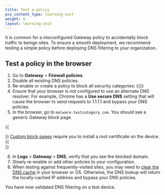 ```yaml
---
title: Test a policy
pcx_content_type: learning-unit
weight: 4
layout: learning-unit
---
```


It is common for a misconfigured Gateway policy to accidentally block traffic to benign sites. To ensure a smooth deployment, we recommend testing a simple policy before deploying DNS filtering to your organization.

## Test a policy in the browser

1. Go to **Gateway** > **Firewall policies**.
2. Disable all existing DNS policies.
3. Re-enable or create a policy to block all security categories:
    {{<render file="gateway/_block-security-categories.md" productFolder="cloudflare-one">}}
4. Ensure that your browser is not configured to use an alternate DNS resolver. For example, Chrome has a **Use secure DNS** setting that will cause the browser to send requests to 1.1.1.1 and bypass your DNS policies.
5. In the browser, go to `malware.testcategory.com`. You should see a generic Gateway block page.

{{<Aside type="note">}}
[Custom block pages](/cloudflare-one/policies/gateway/configuring-block-page/) require you to install a root certificate on the device.
{{</Aside>}}

6. In **Logs** > **Gateway** > **DNS**, verify that you see the blocked domain.
7. Slowly re-enable or add other policies to your configuration.
8. When testing against frequently-visited sites, you may need to [clear the DNS cache](/cloudflare-one/policies/gateway/dns-policies/test-dns-filtering/#clear-dns-cache) in your browser or OS. Otherwise, the DNS lookup will return the locally-cached IP address and bypass your DNS policies.

You have now validated DNS filtering on a test device.
